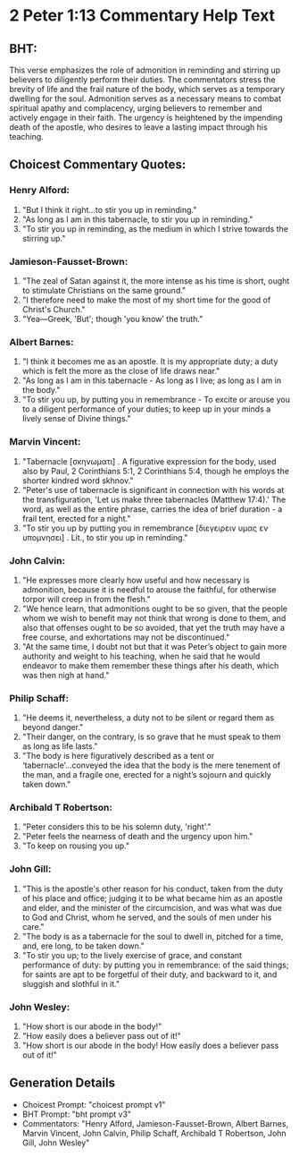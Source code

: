 # 2 Peter 1:13 Commentary Help Text

## BHT:
This verse emphasizes the role of admonition in reminding and stirring up believers to diligently perform their duties. The commentators stress the brevity of life and the frail nature of the body, which serves as a temporary dwelling for the soul. Admonition serves as a necessary means to combat spiritual apathy and complacency, urging believers to remember and actively engage in their faith. The urgency is heightened by the impending death of the apostle, who desires to leave a lasting impact through his teaching.

## Choicest Commentary Quotes:
### Henry Alford:
1. "But I think it right...to stir you up in reminding." 
2. "As long as I am in this tabernacle, to stir you up in reminding." 
3. "To stir you up in reminding, as the medium in which I strive towards the stirring up."

### Jamieson-Fausset-Brown:
1. "The zeal of Satan against it, the more intense as his time is short, ought to stimulate Christians on the same ground." 
2. "I therefore need to make the most of my short time for the good of Christ's Church."
3. "Yea—Greek, 'But'; though 'you know' the truth."

### Albert Barnes:
1. "I think it becomes me as an apostle. It is my appropriate duty; a duty which is felt the more as the close of life draws near."
2. "As long as I am in this tabernacle - As long as I live; as long as I am in the body."
3. "To stir you up, by putting you in remembrance - To excite or arouse you to a diligent performance of your duties; to keep up in your minds a lively sense of Divine things."

### Marvin Vincent:
1. "Tabernacle [σκηνωματι] . A figurative expression for the body, used also by Paul, 2 Corinthians 5:1, 2 Corinthians 5:4, though he employs the shorter kindred word skhnov." 
2. "Peter's use of tabernacle is significant in connection with his words at the transfiguration, 'Let us make three tabernacles (Matthew 17:4).' The word, as well as the entire phrase, carries the idea of brief duration - a frail tent, erected for a night."
3. "To stir you up by putting you in remembrance [διεγειρειν υμας εν υπομνησει] . Lit., to stir you up in reminding."

### John Calvin:
1. "He expresses more clearly how useful and how necessary is admonition, because it is needful to arouse the faithful, for otherwise torpor will creep in from the flesh."
2. "We hence learn, that admonitions ought to be so given, that the people whom we wish to benefit may not think that wrong is done to them, and also that offenses ought to be so avoided, that yet the truth may have a free course, and exhortations may not be discontinued."
3. "At the same time, I doubt not but that it was Peter’s object to gain more authority and weight to his teaching, when he said that he would endeavor to make them remember these things after his death, which was then nigh at hand."

### Philip Schaff:
1. "He deems it, nevertheless, a duty not to be silent or regard them as beyond danger."
2. "Their danger, on the contrary, is so grave that he must speak to them as long as life lasts."
3. "The body is here figuratively described as a tent or ‘tabernacle’...conveyed the idea that the body is the mere tenement of the man, and a fragile one, erected for a night’s sojourn and quickly taken down."

### Archibald T Robertson:
1. "Peter considers this to be his solemn duty, 'right'." 
2. "Peter feels the nearness of death and the urgency upon him." 
3. "To keep on rousing you up."

### John Gill:
1. "This is the apostle's other reason for his conduct, taken from the duty of his place and office; judging it to be what became him as an apostle and elder, and the minister of the circumcision, and was what was due to God and Christ, whom he served, and the souls of men under his care."
2. "The body is as a tabernacle for the soul to dwell in, pitched for a time, and, ere long, to be taken down."
3. "To stir you up; to the lively exercise of grace, and constant performance of duty: by putting you in remembrance: of the said things; for saints are apt to be forgetful of their duty, and backward to it, and sluggish and slothful in it."

### John Wesley:
1. "How short is our abode in the body!"
2. "How easily does a believer pass out of it!"
3. "How short is our abode in the body! How easily does a believer pass out of it!"


## Generation Details
- Choicest Prompt: "choicest prompt v1"
- BHT Prompt: "bht prompt v3"
- Commentators: "Henry Alford, Jamieson-Fausset-Brown, Albert Barnes, Marvin Vincent, John Calvin, Philip Schaff, Archibald T Robertson, John Gill, John Wesley"
